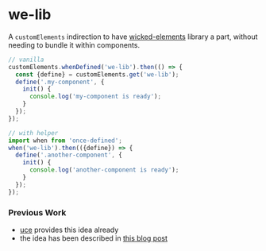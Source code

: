 # we-lib

A `customElements` indirection to have [wicked-elements](https://github.com/WebReflection/wicked-elements#readme) library a part, without needing to bundle it within components.

```js
// vanilla
customElements.whenDefined('we-lib').then(() => {
  const {define} = customElements.get('we-lib');
  define('.my-component', {
    init() {
      console.log('my-component is ready');
    }
  });
});

// with helper
import when from 'once-defined';
when('we-lib').then(({define}) => {
  define('.another-component', {
    init() {
      console.log('another-component is ready');
    }
  });
});
```

### Previous Work

  * [uce](https://github.com/WebReflection/uce#how-to-avoid-bundling-%C2%B5ce-per-each-component) provides this idea already
  * the idea has been described in [this blog post](https://medium.com/@WebReflection/some-web-components-hint-75dce339ac6b)

